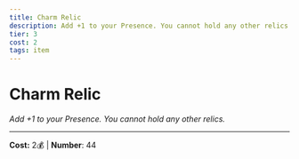 ```yaml
---
title: Charm Relic
description: Add +1 to your Presence. You cannot hold any other relics.
tier: 3
cost: 2
tags: item
---
```

# Charm Relic

_Add +1 to your Presence. You cannot hold any other relics._

___
**Cost:** 2💰 | **Number**: 44
